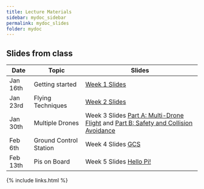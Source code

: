 ```yaml
---
title: Lecture Materials
sidebar: mydoc_sidebar
permalink: mydoc_slides
folder: mydoc
---
```


## Slides from class

|Date |Topic | Slides |
|---------|-------------------|----------|
| Jan 16th | Getting started | [Week 1 Slides](https://sarec-lab.github.io/sedrones/pdf/UAVSpring2019-Week1.pdf)
| Jan 23rd | Flying Techniques | [Week 2 Slides](https://sarec-lab.github.io/sedrones/pdf/UAVSpring2019-Week2-Distribution.pdf)
| Jan 30th | Multiple Drones | Week 3 Slides [Part A: Multi-Drone Flight](https://sarec-lab.github.io/sedrones/pdf/UAVSpring2019-Week3-PartA.pdf) and [Part B: Safety and Collision Avoidance](https://sarec-lab.github.io/sedrones/pdf/UAVSpring2019-Week3-PartB.pdf)
| Feb 6th | Ground Control Station | Week 4 Slides [GCS](https://sarec-lab.github.io/sedrones/pdf/UAVSpring2019-Week4.pdf)
| Feb 13th | Pis on Board | Week 5 Slides [Hello Pi!](https://sarec-lab.github.io/sedrones/pdf/UAVSpring2019-Week5.pdf)


{% include links.html %}
